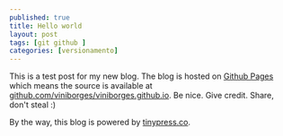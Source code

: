```yaml
---
published: true
title: Hello world
layout: post
tags: [git github ]
categories: [versionamento]
---
```

This is a test post for my new blog. The blog is hosted on [Github Pages](http://pages.github.com/) which means the source is available at [github.com/viniborges/viniborges.github.io](http://github.com/viniborges/viniborges.github.io). Be nice. Give credit. Share, don't steal :)

By the way, this blog is powered by [tinypress.co](https://tinypress.co).